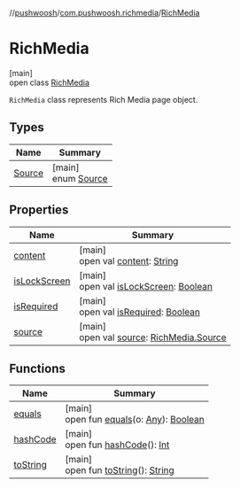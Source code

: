 //[pushwoosh](../../../index.md)/[com.pushwoosh.richmedia](../index.md)/[RichMedia](index.md)

# RichMedia

[main]\
open class [RichMedia](index.md)

`RichMedia` class represents Rich Media page object.

## Types

| Name | Summary |
|---|---|
| [Source](-source/index.md) | [main]<br>enum [Source](-source/index.md) |

## Properties

| Name | Summary |
|---|---|
| [content](content.md) | [main]<br>open val [content](content.md): [String](https://developer.android.com/reference/kotlin/java/lang/String.html) |
| [isLockScreen](is-lock-screen.md) | [main]<br>open val [isLockScreen](is-lock-screen.md): [Boolean](https://kotlinlang.org/api/latest/jvm/stdlib/kotlin-stdlib/kotlin/-boolean/index.html) |
| [isRequired](is-required.md) | [main]<br>open val [isRequired](is-required.md): [Boolean](https://kotlinlang.org/api/latest/jvm/stdlib/kotlin-stdlib/kotlin/-boolean/index.html) |
| [source](source.md) | [main]<br>open val [source](source.md): [RichMedia.Source](-source/index.md) |

## Functions

| Name | Summary |
|---|---|
| [equals](equals.md) | [main]<br>open fun [equals](equals.md)(o: [Any](https://kotlinlang.org/api/latest/jvm/stdlib/kotlin-stdlib/kotlin/-any/index.html)): [Boolean](https://kotlinlang.org/api/latest/jvm/stdlib/kotlin-stdlib/kotlin/-boolean/index.html) |
| [hashCode](hash-code.md) | [main]<br>open fun [hashCode](hash-code.md)(): [Int](https://kotlinlang.org/api/latest/jvm/stdlib/kotlin-stdlib/kotlin/-int/index.html) |
| [toString](to-string.md) | [main]<br>open fun [toString](to-string.md)(): [String](https://developer.android.com/reference/kotlin/java/lang/String.html) |
